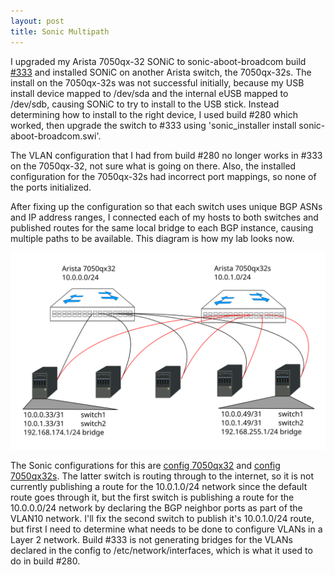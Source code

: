 ```yaml
---
layout: post
title: Sonic Multipath
---
```


I upgraded my Arista 7050qx-32 SONiC to sonic-aboot-broadcom build <a
href="https://sonic-jenkins.westus2.cloudapp.azure.com/job/broadcom/job/buildimage-brcm-aboot-all/333/">#333</a>
and installed SONiC on another Arista switch, the 7050qx-32s.  The install
on the 7050qx-32s was not successful initially, because my USB install device
mapped to /dev/sda and the internal eUSB mapped to /dev/sdb, causing SONiC to
try to install to the USB stick.  Instead determining how to install to the
right device, I used build #280 which worked, then upgrade the switch to #333
using 'sonic_installer install sonic-aboot-broadcom.swi'.

The VLAN configuration that I had from build #280 no longer works in #333 on
the 7050qx-32, not sure what is going on there.  Also, the installed
configuration for the 7050qx-32s had incorrect port mappings, so none of the
ports initialized.

After fixing up the configuration so that each switch uses unique BGP ASNs and
IP address ranges, I connected each of my hosts to both switches and published
routes for the same local bridge to each BGP instance, causing multiple paths
to be available.  This diagram is how my lab looks now.

<img src="public/171225_sonic_network.svg"/>

The Sonic configurations for this are <a
href="public/171225_config_db_7050qx32.json"> config 7050qx32</a> and <a
href="public/171225_config_db_7050qx32s.json"> config 7050qx32s</a>.  The
latter switch is routing through to the internet, so it is not currently
publishing a route for the 10.0.1.0/24 network since the default route goes
through it, but the first switch is publishing a route for the 10.0.0.0/24
network by declaring the BGP neighbor ports as part of the VLAN10 network.
I'll fix the second switch to publish it's 10.0.1.0/24 route, but first I need
to determine what needs to be done to configure VLANs in a Layer 2 network.
Build #333 is not generating bridges for the VLANs declared in the config to
/etc/network/interfaces, which is what it used to do in build #280.
